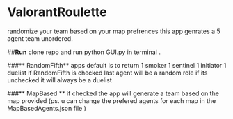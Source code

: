 # ValorantRoulette
randomize your team based on your map prefrences 
this app genrates a 5 agent team unordered.

##**Run**
clone repo and run python GUI.py in terminal .

###** RandomFifth**
apps default is to return 1 smoker 1 sentinel 1 initiator 1 duelist 
if RandomFifth is checked last agent will be a random role 
if its unchecked it will always be a duelist 

###** MapBased **
if checked the app will generate a team based on the map provided 
(ps. u can change the prefered agents for each map in the MapBasedAgents.json file )
